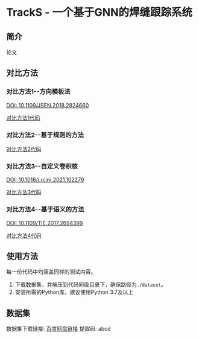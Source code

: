 # TrackS - 一个基于GNN的焊缝跟踪系统

## 简介
论文

## 对比方法
### 对比方法1--方向模板法
[DOI: 10.1109/JSEN.2018.2824660](https://ieeexplore.ieee.org/document/8333759)

[对比方法1代码](https://github.com/zhhusst/trackS/blob/master/GNNTransformer/%E5%AF%B9%E6%AF%94%E6%96%B9%E6%B3%951/%E5%AF%B9%E6%AF%94%E6%96%B9%E6%B3%951.py)

### 对比方法2--基于规则的方法
[对比方法2代码](https://github.com/zhhusst/trackS/blob/master/GNNTransformer/%E5%AF%B9%E6%AF%94%E6%96%B9%E6%B3%951/%E5%AF%B9%E6%AF%94%E6%96%B9%E6%B3%951.py)

### 对比方法3--自定义卷积核
[DOI: 10.1016/j.rcim.2021.102279](https://doi.org/10.1016/j.rcim.2021.102279)

[对比方法3代码](https://github.com/zhhusst/trackS/blob/master/GNNTransformer/%E5%AF%B9%E6%AF%94%E6%96%B9%E6%B3%953/%E5%AF%B9%E6%AF%94%E6%96%B9%E6%B3%953.py)

### 对比方法4--基于语义的方法
[DOI: 10.1109/TIE.2017.2694399](https://ieeexplore.ieee.org/document/7903643)

[对比方法4代码](https://github.com/zhhusst/trackS/blob/82ea9db838e656c024ff9555932c2ba9e143c644/GNNTransformer/%E5%AF%B9%E6%AF%94%E6%96%B9%E6%B3%954/Automatic_Welding_Seam_Tracking_and_Identificatio.py)

## 使用方法
每一份代码中均涵盖同样的测试内容。

1. 下载数据集，并解压到代码同级目录下，确保路径为`./dataset`。
2. 安装所需的Python库，建议使用Python 3.7及以上

## 数据集
数据集下载链接: [百度网盘链接](https://pan.baidu.com/s/1pLhGZ5jv4nX4F3Ykz7Jf1A?pwd=abcd) 提取码: abcd